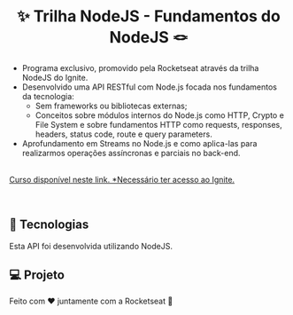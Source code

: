 <h1 align="center"> ✨ Trilha NodeJS - Fundamentos do NodeJS 🪢 </h1>

<p align="center">

- Programa exclusivo, promovido pela Rocketseat através da trilha NodeJS do Ignite. 
- Desenvolvido uma API RESTful com Node.js focada nos fundamentos da tecnologia:
  - Sem frameworks ou bibliotecas externas;
  - Conceitos sobre módulos internos do Node.js como HTTP, Crypto e File System e sobre fundamentos HTTP como requests, responses, headers, status code, route e query parameters.
- Aprofundamento em Streams no Node.js e como aplica-las para realizarmos operações assíncronas e parciais no back-end.

  
<br/>
<a href="https://app.rocketseat.com.br/ignite/node-js-2023">Curso disponível neste link. *Necessário ter acesso ao Ignite.</a>
</p>

<br>

## 🚀 Tecnologias

Esta API foi desenvolvida utilizando NodeJS.

## 💻 Projeto

Feito com ♥ juntamente com a Rocketseat :wave:
